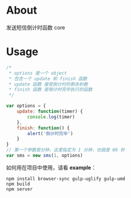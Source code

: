 # About

发送短信倒计时函数 core

# Usage

```js
/*
 * options 是一个 object
 * 包含一个 update 和 finish 函数
 * update 函数 接受倒计时的剩余秒数
 * finish 函数 是倒计时完毕执行的函数
 */ 

var options = {
	update: function(timer) {
		console.log(timer)
	},
	finish: function() {
		alert('倒计时完毕')
	}
}
// 第一个参数是分钟，这里指定为 1 分钟，也就是 60 秒
var sms = new sms(1, options)
```

如何用在项目中使用，请看 **example**：

```shell
npm install browser-sync gulp-uglify gulp-umd
npm build
npm server
```